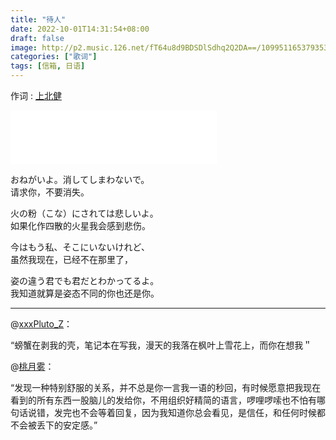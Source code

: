 ```yaml
---
title: "待人"
date: 2022-10-01T14:31:54+08:00
draft: false
image: http://p2.music.126.net/fT64u8d9BDSDlSdhq2Q2DA==/109951165379353692.jpg
categories: ["歌词"]
tags: [信箱, 日语]
---
```


作词 : [上北健](https://music.163.com/#/song?id=1485868283)
<!--more-->

<iframe frameborder="no" border="0" marginwidth="0" marginheight="0" width=330 height=86 src="//music.163.com/outchain/player?type=2&id=1485868283&auto=0&height=66"></iframe>

おねがいよ。消してしまわないで。  
请求你，不要消失。  

火の粉（こな）にされては悲しいよ。  
如果化作四散的火星我会感到悲伤。  
  
今はもう私、そこにいないけれど、  
虽然我现在，已经不在那里了，  

姿の違う君でも君だとわかってるよ。  
我知道就算是姿态不同的你也还是你。  

---

@[xxxPluto_Z](https://music.163.com/user/home?id=535948170)：

“螃蟹在剥我的壳，笔记本在写我，漫天的我落在枫叶上雪花上，而你在想我＂

@[桃月雾](https://music.163.com/user/home?id=1300495390)：

“发现一种特别舒服的关系，并不总是你一言我一语的秒回，有时候愿意把我现在看到的所有东西一股脑儿的发给你，不用组织好精简的语言，啰哩啰嗦也不怕有哪句话说错，发完也不会等着回复，因为我知道你总会看见，是信任，和任何时候都不会被丢下的安定感。”
